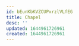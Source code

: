 ```yaml
---
id: bEunKbKVZCUPxrzlVLfEG
title: Chapel
desc: ''
updated: 1644961726961
created: 1644961726961
---
```



